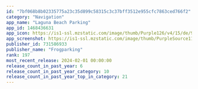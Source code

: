 ```yaml
---
id: "7bf068b8b02335775a23c35d899c58315c3c37bff3512e955cfc7863ced766f2"
category: "Navigation"
app_name: "Laguna Beach Parking"
app_id: 1468436631
app_icon: https://is1-ssl.mzstatic.com/image/thumb/Purple126/v4/15/de/9e/15de9e47-4edf-aef0-66f1-e9c93ef17bf8/AppIcon-laguna-0-0-1x_U007emarketing-0-10-0-0-85-220.png/1024x1024bb.png
app_screenshot: https://is1-ssl.mzstatic.com/image/thumb/PurpleSource116/v4/97/c5/7c/97c57c55-e78c-e409-fe5b-bf44b894dbd8/7c2f10eb-9ca4-4cf3-98c3-7f43d16cd973_screenshot1.jpeg/1242x2688bb.png
publisher_id: 731586933
publisher_name: "Frogparking"
rank: 197
most_recent_release: 2024-02-01 00:00:00
release_count_in_past_year: 6
release_count_in_past_year_category: 10
release_count_in_past_year_top_in_category: 21
---
```

